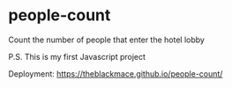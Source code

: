 # people-count
Count the number of people that enter the hotel lobby

P.S. This is my first Javascript project

Deployment: https://theblackmace.github.io/people-count/
